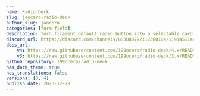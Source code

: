 ```yaml
---
name: Radio Deck
slug: jaocero-radio-deck
author_slug: jaocero
categories: [form-field]
description: Turn filament default radio button into a selectable card with icons, title and description.
discord_url: https://discord.com/channels/883083792112300104/1191451148041855036
docs_url:
    v4: https://raw.githubusercontent.com/199ocero/radio-deck/4.x/README.md
    v3: https://raw.githubusercontent.com/199ocero/radio-deck/3.x/README.md
github_repository: 199ocero/radio-deck
has_dark_theme: true
has_translations: false
versions: [3, 4]
publish_date: 2023-12-28
---
```


